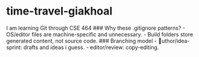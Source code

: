 # time-travel-giakhoal

I am learning Git through CSE 464
# # #   W h y   t h e s e   . g i t i g n o r e   p a t t e r n s ? 
 -   O S / e d i t o r   f i l e s   a r e   m a c h i n e - s p e c i f i c   a n d   u n n e c e s s a r y . 
 -   B u i l d   f o l d e r s   s t o r e   g e n e r a t e d   c o n t e n t ,   n o t   s o u r c e   c o d e .  
 # # #   B r a n c h i n g   m o d e l 
 -    u t h o r / i d e a - s p r i n t :   d r a f t s   a n d   i d e a s   i   g u e s s . 
 -   e d i t o r / r e v i e w :   c o p y - e d i t i n g .  
 
